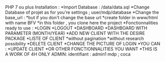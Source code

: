 PHP 7 ou plus 
Installation :
    *Import Database : /data/data.sql
    *Change Database of projet as for you're settings ; user/mdp/database
    *Change the base_url : 
        *but if you don't change the base url
        *create folder in www/html with name BFV
        *in this folder , you clone here the project
    *Fonctionnalities ready to use :
        *LOGIN
        *LOGOUT
        *DASHBOARD
        *DASHBOARD WITH PARAMETER (MONTH/YEAR)
        *ADD NEW CLIENT WITH THE DESIRE PACKAGE
        *LISTE OF CLIENT
            *without pagination
            *without research possibility
        *DELETE CLIENT
    *CHANGE THE PICTURE OF LOGIN
    *YOU CAN :
        *UPDATE CLIENT
        *OR OTHER FONCTIONNALITIES YOU WANT
    *THIS IS A WORK OF 4H ONLY
ADMIN:
    identifiant : admin1
    mdp         ; coca